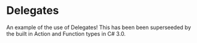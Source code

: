 # Delegates

An example of the use of Delegates! This has been been superseeded by the built in Action and Function types in C# 3.0.
